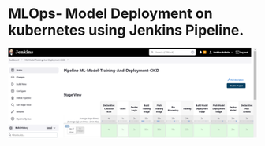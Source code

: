 # MLOps- Model Deployment on kubernetes using Jenkins Pipeline.
![alt text](https://raw.githubusercontent.com/kalpitrcc/ML-CICD/main/dashboard.png "Logo Title Text 1")
